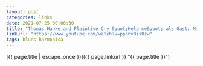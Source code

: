 ```yaml
---
layout: post
categories: links
date: 2021-07-25 00:06:30
title: "Thomas Hanke and Plaintive Cry &quot;Help me&quot; als Gast: Marc Breitfelder -  UnterRock in Leipzig - YouTube"
linkurl: "https://www.youtube.com/watch?v=pp36vBisUzw"
tags: blues harmonica
---
```

[{{ page.title | escape_once }}]({{ page.linkurl }} "{{ page.title }}")
